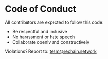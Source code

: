 # Code of Conduct

All contributors are expected to follow this code:

- Be respectful and inclusive
- No harassment or hate speech
- Collaborate openly and constructively

Violations? Report to: team@rechain.network
